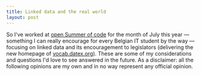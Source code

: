 ```yaml
---
title: Linked data and the real world
layout: post
---
```


So I've worked at [open Summer of code](http://2016.summerofcode.be) for the month of July this year — something I can really encourage for every Belgian IT student by the way — focusing on linked data and its encouragement to legislators (delivering the new homepage of [vocab.datex.org](http://vocab.datex.org)). These are some of my considerations and questions I'd love to see answered in the future. As a disclaimer: all the following opinions are my own and in no way represent any official opinion.

